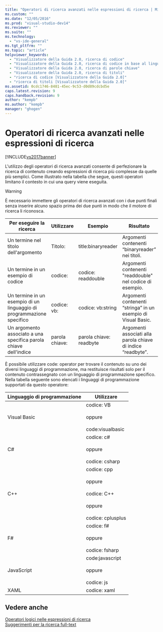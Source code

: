 ```yaml
---
title: "Operatori di ricerca avanzati nelle espressioni di ricerca | Microsoft Docs"
ms.custom: ""
ms.date: "12/05/2016"
ms.prod: "visual-studio-dev14"
ms.reviewer: ""
ms.suite: ""
ms.technology: 
  - "vs-ide-general"
ms.tgt_pltfrm: ""
ms.topic: "article"
helpviewer_keywords: 
  - "Visualizzatore della Guida 2.0, ricerca di codice"
  - "Visualizzatore della Guida 2.0, ricerca di codice in base al linguaggio di programmazione"
  - "Visualizzatore della Guida 2.0, ricerca di parole chiave"
  - "Visualizzatore della Guida 2.0, ricerca di titoli"
  - "ricerca di codice [Visualizzatore della Guida 2.0]"
  - "ricerca di titoli [Visualizzatore della Guida 2.0]"
ms.assetid: 0cdc1746-8481-45ec-9c53-d0d89cdcbd5e
caps.latest.revision: 9
caps.handback.revision: 9
author: "kempb"
ms.author: "kempb"
manager: "ghogen"
---
```

# Operatori di ricerca avanzati nelle espressioni di ricerca
[!INCLUDE[vs2017banner](../code-quality/includes/vs2017banner.md)]

L'utilizzo degli operatori di ricerca avanzati consente di perfezionare la ricerca di contenuto creando espressioni di ricerca più complesse da quelle più semplici.  Come illustrato nella tabella che segue, questi operatori limitano il contesto in cui una query viene eseguita.  
  
> [!WARNING]
>  È necessario immettere gli operatori di ricerca avanzati con i due punti finali senza inserire alcuno spazio prima dei due punti in modo che il motore di ricerca li riconosca.  
  
|Per eseguire la ricerca|Utilizzare|Esempio|Risultato|  
|-----------------------------|----------------|-------------|---------------|  
|Un termine nel titolo dell'argomento|Titolo:|title:binaryreader|Argomenti contenenti “binaryreader” nei titoli.|  
|Un termine in un esempio di codice|codice:|codice: readdouble|Argomenti contenenti "readdouble" nel codice di esempio.|  
|Un termine in un esempio di un linguaggio di programmazione specifico|codice: vb:|codice: vb:string|Argomenti contenenti “stringa” in un esempio di Visual Basic.|  
|Un argomento associato a una specifica parola chiave dell'indice|parola chiave:|parola chiave: readbyte|Argomenti associati alla parola chiave di indice “readbyte”.|  
  
 È possibile utilizzare code: operator per trovare il contenuto su uno dei diversi linguaggi di programmazione, ma restituisce risultati solo per il contenuto contrassegnato con un linguaggio di programmazione specifico.  Nella tabella seguente sono elencati i linguaggi di programmazione supportati da questo operatore:  
  
|Linguaggio di programmazione|Utilizzare|  
|----------------------------------|----------------|  
|Visual Basic|codice: VB<br /><br /> oppure<br /><br /> code:visualbasic|  
|C\#|codice: c\#<br /><br /> oppure<br /><br /> codice: csharp|  
|C\+\+|codice: cpp<br /><br /> oppure<br /><br /> codice: C\+\+<br /><br /> oppure<br /><br /> codice: cplusplus|  
|F\#|codice: f\#<br /><br /> oppure<br /><br /> codice: fsharp|  
|JavaScript|code:javascript<br /><br /> oppure<br /><br /> codice: js|  
|XAML|codice: xaml|  
  
## Vedere anche  
 [Operatori logici nelle espressioni di ricerca](../ide/logical-operators-in-search-expressions.md)   
 [Suggerimenti per la ricerca full\-text](../ide/full-text-search-tips.md)